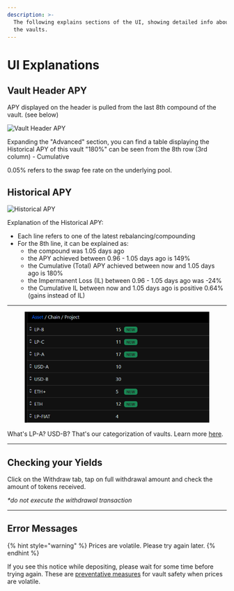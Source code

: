 ```yaml
---
description: >-
  The following explains sections of the UI, showing detailed info about each of
  the vaults.
---
```


# UI Explanations

## Vault Header APY

APY displayed on the header is pulled from the last 8th compound of the vault. (see below)

![Vault Header APY](https://raw.githubusercontent.com/acryptos/docs.acryptos.com/master/images/ACLM%20-%20Vault%20Header%20APY.png)

Expanding the "Advanced" section, you can find a table displaying the Historical APY of this vault "180%" can be seen from the 8th row (3rd column) - Cumulative

0.05% refers to the swap fee rate on the underlying pool.

## Historical APY

![Historical APY](https://raw.githubusercontent.com/acryptos/docs.acryptos.com/master/images/ACLM%20-%20APY%20History.png)

Explanation of the Historical APY:

* Each line refers to one of the latest rebalancing/compounding
* For the 8th line, it can be explained as:
  * the compound was 1.05 days ago
  * the APY achieved between 0.96 - 1.05 days ago is 149%
  * the Cumulative (Total) APY achieved between now and 1.05 days ago is 180%
  * the Impermanent Loss (IL) between 0.96 - 1.05 days ago was -24%
  * the Cumulative IL between now and 1.05 days ago is positive 0.64% (gains instead of IL)

***

<figure><img src="https://raw.githubusercontent.com/acryptos/docs.acryptos.com/master/images/Docs%20-%20UI%20categories.png" alt=""><figcaption></figcaption></figure>

What's LP-A? USD-B? That's our categorization of vaults. Learn more [here](../../quick-start-guide.md#categories).

***

## Checking your Yields

Click on the Withdraw tab, tap on full withdrawal amount and check the amount of tokens received.

_\*do not execute the withdrawal transaction_

***

## Error Messages

{% hint style="warning" %}
Prices are volatile. Please try again later.
{% endhint %}

If you see this notice while depositing, please wait for some time before trying again. These are [preventative measures](strategies.md#exploit-risk-mitigations) for vault safety when prices are volatile.
